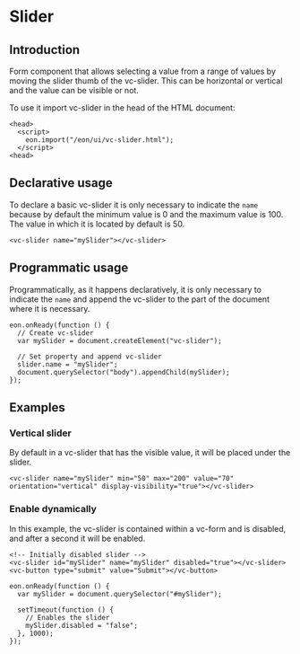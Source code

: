 # Slider

## Introduction
Form component that allows selecting a value from a range of values by moving the slider thumb of the vc-slider. This can be horizontal or vertical and the value can be visible or not.

To use it import vc-slider in the head of the HTML document:
``` [html]
<head>
  <script>
    eon.import("/eon/ui/vc-slider.html");
  </script>
<head>
```

## Declarative usage
To declare a basic vc-slider it is only necessary to indicate the `name` because by default the minimum value is 0 and the maximum value is 100. The value in which it is located by default is 50.
``` [html]
<vc-slider name="mySlider"></vc-slider>
```

## Programmatic usage
Programmatically, as it happens declaratively, it is only necessary to indicate the `name` and append the vc-slider to the part of the document where it is necessary.
``` [javascript]
eon.onReady(function () {
  // Create vc-slider
  var mySlider = document.createElement("vc-slider");

  // Set property and append vc-slider
  slider.name = "mySlider";
  document.querySelector("body").appendChild(mySlider);
});
```

## Examples

### Vertical slider
By default in a vc-slider that has the visible value, it will be placed under the slider.
``` [html]
<vc-slider name="mySlider" min="50" max="200" value="70" orientation="vertical" display-visibility="true"></vc-slider>
```

### Enable dynamically
In this example, the vc-slider is contained within a vc-form and is disabled, and after a second it will be enabled.
``` [html]
<!-- Initially disabled slider -->
<vc-slider id="mySlider" name="mySlider" disabled="true"></vc-slider>
<vc-button type="submit" value="Submit"></vc-button>

```

``` [javascript]
eon.onReady(function () {
  var mySlider = document.querySelector("#mySlider");

  setTimeout(function () {
    // Enables the slider
    mySlider.disabled = "false";
  }, 1000);
});
```